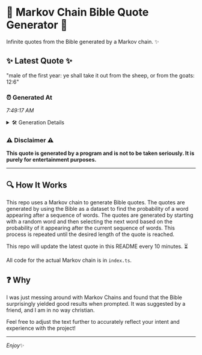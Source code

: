 # 📖 Markov Chain Bible Quote Generator 📖

Infinite quotes from the Bible generated by a Markov chain. ✨

## ✨ Latest Quote ✨
"male of the first year: ye shall take it out from the sheep, or from the goats: 12:6"

### ⏰ Generated At
*7:49:17 AM*

<details>
    <summary>🛠️ Generation Details</summary>
    <p>
        <strong>🌱 Seed:</strong> male<br>
        <strong>🔄 Iterations:</strong> 17<br>
        <strong>📜 Context History:</strong><br>[ male ]: of<br>[ male, of ]: the<br>[ male, of, the ]: first<br>[ male, of, the, first ]: year:<br>[ male, of, the, first, year: ]: ye<br>[ male, of, the, first, year:, ye ]: shall<br>[ of, the, first, year:, ye, shall ]: take<br>[ the, first, year:, ye, shall, take ]: it<br>[ first, year:, ye, shall, take, it ]: out<br>[ year:, ye, shall, take, it, out ]: from<br>[ ye, shall, take, it, out, from ]: the<br>[ shall, take, it, out, from, the ]: sheep,<br>[ take, it, out, from, the, sheep, ]: or<br>[ it, out, from, the, sheep,, or ]: from<br>[ out, from, the, sheep,, or, from ]: the<br>[ from, the, sheep,, or, from, the ]: goats:<br>[ the, sheep,, or, from, the, goats: ]: 12:6<br>
    </p>
</details>

### ⚠️ Disclaimer ⚠️
**This quote is generated by a program and is not to be taken seriously. It is purely for entertainment purposes.**

---

## 🔍 How It Works

This repo uses a Markov chain to generate Bible quotes. The quotes are generated by using the Bible as a dataset to find the probability of a word appearing after a sequence of words. The quotes are generated by starting with a random word and then selecting the next word based on the probability of it appearing after the current sequence of words. This process is repeated until the desired length of the quote is reached.

This repo will update the latest quote in this README every 10 minutes. ⏳

All code for the actual Markov chain is in `index.ts`.

## ❓ Why

I was just messing around with Markov Chains and found that the Bible surprisingly yielded good results when prompted. 
It was suggested by a friend, and I am in no way christian.

Feel free to adjust the text further to accurately reflect your intent and experience with the project!

---

*Enjoy*✨
